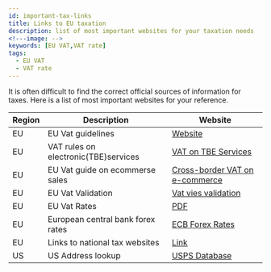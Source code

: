 ```yaml
---
id: important-tax-links
title: Links to EU taxation 
description: list of most important websites for your taxation needs
<!---image: -->
keywords: [EU VAT,VAT rate]
tags:
  - EU VAT
  - VAT rate
---
```

It is often difficult to find the correct official sources of information for taxes. Here is a list of most important websites for your reference.

|Region|Description|Website|
|--|--|--|
|EU|EU Vat guidelines|[Website](https://taxation-customs.ec.europa.eu/taxation-1/value-added-tax-vat_en)|
|EU|VAT rules on electronic(TBE)services|[VAT on TBE Services](https://ec.europa.eu/taxation_customs/business/vat/telecommunications-broadcasting-electronic-services/content/explanatory-notes-place-supply-tbe-services_en)|
|EU|EU Vat guide on ecommerse sales|[Cross-border VAT on e-commerce](https://ec.europa.eu/taxation_customs/business/vat/vat-e-commerce_en)|
|EU|EU Vat Validation|[Vat vies validation](https://ec.europa.eu/taxation_customs/vies/)|
|EU|EU Vat Rates| [PDF](https://taxation-customs.ec.europa.eu/system/files/2021-06/vat_rates_en.pdf)|
|EU|European central bank forex rates|[ECB Forex Rates](https://www.ecb.europa.eu/stats/policy_and_exchange_rates/euro_reference_exchange_rates/html/index.en.html)|
|EU|Links to national tax websites|[Link](https://taxation-customs.ec.europa.eu/national-tax-websites_en)|
|US|US Address lookup|[USPS Database](https://tools.usps.com/zip-code-lookup.htm)|
